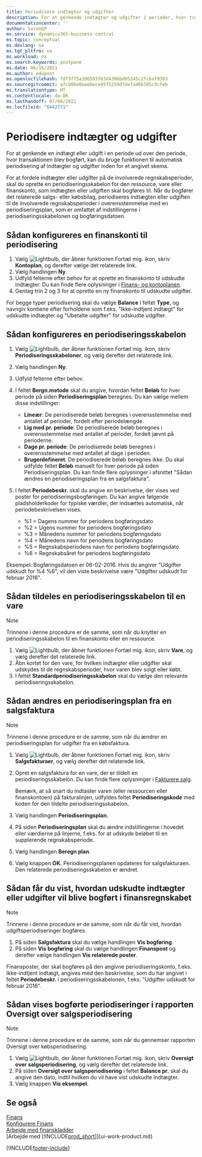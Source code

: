 ```yaml
---
title: Periodisere indtægter og udgifter
description: For at genkende indtægter og udgifter i perioder, hvor transaktionen ikke blev bogført, kan du automatisk periodisere eller udskyde dem inden for et angivet skema.
documentationcenter: ''
author: SorenGP
ms.service: dynamics365-business-central
ms.topic: conceptual
ms.devlang: na
ms.tgt_pltfrm: na
ms.workload: na
ms.search.keywords: postpone
ms.date: 06/16/2021
ms.author: edupont
ms.openlocfilehash: 7df3f75a106503f63d4306bd05345c2fc6af9393
ms.sourcegitcommit: a7cb0be8eae6ece95f5259d7de7a48b385c9cfeb
ms.translationtype: HT
ms.contentlocale: da-DK
ms.lasthandoff: 07/08/2021
ms.locfileid: "6442771"
---
```

# <a name="defer-revenues-and-expenses"></a>Periodisere indtægter og udgifter
For at genkende en indtægt eller udgift i en periode ud over den periode, hvor transaktionen blev bogført, kan du bruge funktionen til automatisk periodisering af indtægter og udgifter inden for et angivet skema.

For at fordele indtægter eller udgifter på de involverede regnskabsperioder, skal du oprette en periodiseringsskabelon for den ressource, vare eller finanskonto, som indtægten eller udgiften skal bogføres til. Når du bogfører det relaterede salgs- eller købsbilag, periodiseres indtægten eller udgiften til de involverede regnskabsperioder i overensstemmelse med en periodiseringsplan, som er omfattet af indstillingerne i periodiseringsskabelonen og bogføringsdatoen.

## <a name="to-set-up-a-gl-account-for-deferral"></a>Sådan konfigureres en finanskonti til periodisering
1. Vælg ![Lightbulb, der åbner funktionen Fortæl mig.](media/ui-search/search_small.png "Fortæl mig, hvad du vil foretage dig") ikon, skriv **Kontoplan**, og derefter vælge det relaterede link.
2. Vælg handlingen **Ny**.
3. Udfyld felterne efter behov for at oprette en finanskonto til udskudte indtægter. Du kan finde flere oplysninger i [Finans- og kontoplanen](finance-general-ledger.md).
4. Gentag trin 2 og 3 for at oprette en ny finanskonto til udskudte udgifter.

For begge typer periodisering skal du vælge **Balance** i feltet **Type**, og navngiv kontiene efter forholdene som f.eks. "Ikke-indtjent indtægt" for udskudte indtægter og "Ubetalte udgifter" for udskudte udgifter.

## <a name="to-set-up-a-deferral-template"></a>Sådan konfigureres en periodiseringsskabelon
1. Vælg ![Lightbulb, der åbner funktionen Fortæl mig.](media/ui-search/search_small.png "Fortæl mig, hvad du vil foretage dig") ikon, skriv **Periodiseringsskabeloner**, og vælg derefter det relaterede link.
2. Vælg handlingen **Ny**.
3. Udfyld felterne efter behov.
4. I feltet **Bergn.metode** skal du angive, hvordan feltet **Beløb** for hver periode på siden **Periodiseringsplan** beregnes. Du kan vælge mellem disse indstillinger:

   * **Lineær**: De periodiserede beløb beregnes i overensstemmelse med antallet af perioder, fordelt efter periodelængde.
   * **Lig med pr. periode**: De periodiserede beløb beregnes i overensstemmelse med antallet af perioder, fordelt jævnt på perioderne.
   * **Dage pr. periode**: De periodiserede beløb beregnes i overensstemmelse med antallet af dage i perioden.
   * **Brugerdefineret**: De periodiserede beløb beregnes ikke. Du skal udfylde feltet **Beløb** manuelt for hver periode på siden Periodiseringsplan. Du kan finde flere oplysninger i afsnittet "Sådan ændres en periodiseringsplan fra en salgsfaktura".
5. I feltet **Periodebeskr.** skal du angive en beskrivelse, der vises ved poster for periodiseringsbogføringen. Du kan angive følgende pladsholderkoder for typiske værdier, der indsættes automatisk, når periodebeskrivelsen vises.

   * %1 = Dagens nummer for periodens bogføringsdato
   * %2 = Ugens nummer for periodens bogføringsdato
   * %3 = Månedens nummer for periodens bogføringsdato
   * %4 = Månedens navn for periodens bogføringsdato
   * %5 = Regnskabsperiodens navn for periodens bogføringsdato
   * %6 = Regnskabsåret for periodens bogføringsdato

Eksempel: Bogføringsdatoen er 06-02-2016. Hvis du angiver "Udgifter udskudt for %4 %6", vil den viste beskrivelse være "Udgifter udskudt for februar 2016".

## <a name="to-assign-a-deferral-template-to-an-item"></a>Sådan tildeles en periodiseringsskabelon til en vare
> [!NOTE]  
>   Trinnene i denne procedure er de samme, som når du knytter en periodiseringsskabelon til en finanskonto eller en ressource.
1. Vælg ![Lightbulb, der åbner funktionen Fortæl mig.](media/ui-search/search_small.png "Fortæl mig, hvad du vil foretage dig") ikon, skriv **Vare**, og vælg derefter det relaterede link.
2. Åbn kortet for den vare, for hvilken indtægter eller udgifter skal udskydes til de regnskabsperioder, hvor varen blev solgt eller købt.
3. I feltet **Standardperiodiseringsskabelon** skal du vælge den relevante periodiseringsskabelon.

## <a name="to-change-a-deferral-schedule-from-a-sales-invoice"></a>Sådan ændres en periodiseringsplan fra en salgsfaktura
> [!NOTE]  
>   Trinnene i denne procedure er de samme, som når du ændrer en periodiseringsplan for udgifter fra en købsfaktura.

1. Vælg ![Lightbulb, der åbner funktionen Fortæl mig.](media/ui-search/search_small.png "Fortæl mig, hvad du vil foretage dig") ikon, skriv **Salgsfakturaer**, og vælg derefter det relaterede link.
2. Opret en salgsfaktura for en vare, der er tildelt en periodiseringsskabelon. Du kan finde flere oplysninger i [Fakturere salg](sales-how-invoice-sales.md).

    Bemærk, at så snart du indtaster varen (eller ressourcen eller finanskontoen) på fakturalinjen, udfyldes feltet **Periodiseringskode** med koden for den tildelte periodiseringsskabelon.
3. Vælg handlingen **Periodiseringsplan**.
4. På siden **Periodiseringsplan** skal du ændre indstillingerne i hovedet eller værdierne på linjerne, f.eks. for at udskyde beløbet til en supplerende regnskabsperiode.
5. Vælg handlingen **Beregn plan**.
6. Vælg knappen **OK**. Periodiseringsplanen opdateres for salgsfakturaen. Den relaterede periodiseringsskabelon er ændret.

## <a name="to-preview-how-deferred-revenues-or-expenses-will-be-posted-to-the-general-ledger"></a>Sådan får du vist, hvordan udskudte indtægter eller udgifter vil blive bogført i finansregnskabet
> [!NOTE]  
>   Trinnene i denne procedure er de samme, som når du får vist, hvordan udgiftsperiodiseringer bogføres.

1. På siden **Salgsfaktura** skal du vælge handlingen **Vis bogføring**.
2. På siden **Vis bogføring** skal du vælge handlingen **Finanspost** og derefter vælge handlingen **Vis relaterede poster**.

Finansposter, der skal bogføres på den angivne periodiseringskonto, f.eks. Ikke-indtjent indtægt, angives med den beskrivelse, som du har angivet i feltet **Periodebeskr.** i periodiseringsskabelonen, f.eks. "Udgifter udskudt for februar 2016".

## <a name="to-review-posted-deferrals-in-the-sales-deferral-summary-report"></a>Sådan vises bogførte periodiseringer i rapporten Oversigt over salgsperiodisering
> [!NOTE]  
>   Trinnene i denne procedure er de samme, som når du gennemser rapporten Oversigt over købsperiodisering.

1. Vælg ![Lightbulb, der åbner funktionen Fortæl mig.](media/ui-search/search_small.png "Fortæl mig, hvad du vil foretage dig") ikon, skriv **Oversigt over salgsperiodisering**, og vælg derefter det relaterede link.
2. På siden **Oversigt over salgsperiodisering** i feltet **Balance pr.** skal du angive den dato, indtil hvilken du vil have vist udskudte indtægter.
3. Vælg knappen **Vis eksempel**.

## <a name="see-also"></a>Se også
[Finans](finance.md)  
[Konfigurere Finans](finance-setup-finance.md)  
[Arbejde med finanskladder](ui-work-general-journals.md)  
[Arbejde med [!INCLUDE[prod_short](includes/prod_short.md)]](ui-work-product.md)


[!INCLUDE[footer-include](includes/footer-banner.md)]